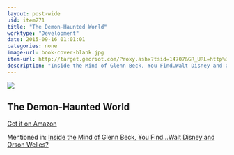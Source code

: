 ```yaml
---
layout: post-wide
uid: item271
title: "The Demon-Haunted World"
worktype: "Development"
date: 2015-09-16 01:01:01
categories: none
image-url: book-cover-blank.jpg
item-url: http://target.georiot.com/Proxy.ashx?tsid=14707&GR_URL=http%3A%2F%2Fwww.amazon.com%2FThe-Demon-Haunted-World-Science-Candle%2Fdp%2F0345409469%2F
description: "Inside the Mind of Glenn Beck, You Find…Walt Disney and Orson Welles?"
---
```

<a href="http://target.georiot.com/Proxy.ashx?tsid=14707&GR_URL=http%3A%2F%2Fwww.amazon.com%2FThe-Demon-Haunted-World-Science-Candle%2Fdp%2F0345409469%2F" target="blank"><img src="../../../../img/thumbs/book-cover-blank.jpg" class="prod-img"></a>
<h2>The Demon-Haunted World</h2>
<p><a href="http://target.georiot.com/Proxy.ashx?tsid=14707&GR_URL=http%3A%2F%2Fwww.amazon.com%2FThe-Demon-Haunted-World-Science-Candle%2Fdp%2F0345409469%2F" target="blank">Get it on Amazon</a><p>
<p>Mentioned in: <a href="http://fourhourworkweek.com/2015/04/06/glenn-beck/" target="blank">Inside the Mind of Glenn Beck, You Find…Walt Disney and Orson Welles?</a></p>
